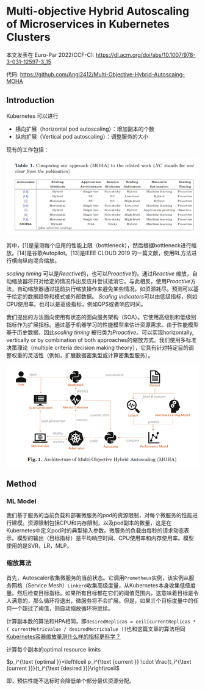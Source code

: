 # Multi-objective Hybrid Autoscaling of Microservices in Kubernetes Clusters

本文发表在 Euro-Par 2022(CCF-C): https://dl.acm.org/doi/abs/10.1007/978-3-031-12597-3_15

代码: https://github.com/Angi2412/Multi-Objective-Hybrid-Autoscaing-MOHA



## Introduction

Kubernetes 可以进行

* 横向扩展（horizontal pod autoscaling）：增加副本的个数
* 纵向扩展（Vertical pod autoscaling）：调整服务的大小

现有的工作包括：

![bg](./pics/note1/0_1.png)

其中，[1]是量测每个应用的性能上限（bottleneck），然后根据bottleneck进行缩放。[14]是谷歌Autopilot。[13]是IEEE CLOUD 2019 的一篇文献，使用RL方法进行横向纵向混合缩放。

*scaling timing* 可以是*Reactive*的，也可以*Proactive*的。通过*Reactive* 缩放，自动缩放器将只对给定的情况作出反应并尝试抵消它。与此相反，使用*Proactive*方法，自动缩放器通过提前执行缩放操作来避免某些情况，如资源耗尽。预测可以基于给定的数据趋势和模式或外部数据。
*Scaling indicators*可以由低级指标，例如CPU使用率。也可以是高级指标，例如QPS或者响应时间。

我们提出的方法面向使用有状态的面向服务架构（SOA）。它使用高级别和低级别指标作为扩展指标。通过基于机器学习的性能模型来估计资源需求。由于性能模型基于历史数据，因此*scaling timing* 被归类为*Proactive*。可以实现horizontally, vertically or by combination of both approaches的缩放方式。我们使用多标准决策理论（multiple criteria decision making
theory），它具有针对特定目的调整权重的灵活性（例如，扩展数据密集型或计算密集型服务）。

![bg](./pics/note1/0_2.png)

## Method

### ML Model

我们基于服务的当前负载和部署微服务的pod的资源限制，对每个微服务的性能进行建模。资源限制包括CPU和内存限制，以及pod副本的数量，这是在Kubernetes中定义pod时的典型输入参数。微服务的负载由每秒的请求动态表示。模型的输出（目标指标）是平均响应时间、CPU使用率和内存使用率。模型使用的是SVR，LR，MLP。

### 缩放算法

首先，Autoscaler收集微服务的当前状态。它调用`Prometheus`实例，该实例从服务网格（Service Mesh）`Linkerd`收集高级度量，从Kubernetes本身收集低级度量。然后检查目标指标。如果所有目标都在它们的阈值范围内，这意味着目标是令人满意的，那么循环将退出，微服务将不会扩展。但是，如果三个目标度量中的任何一个超过了阈值，则自动缩放循环将继续。

计算副本数的算法和HPA相同，即`desiredReplicas = ceil[currentReplicas * ( currentMetricValue / desiredMetricValue )]`也和这篇文章的算法相同[Kubernetes容器缩放量测什么样的指标更科学？](https://zhuanlan.zhihu.com/p/574775706)

计算每个副本的optimal resource limits

$p_i^{\text {optimal }}=\left\lceil p_i^{\text {current }} \cdot \frac{t_i^{\text {current }}}{t_i^{\text {desired }}}\right\rceil$

即，预估性能不达标时会降低单个部分最优资源分配。
